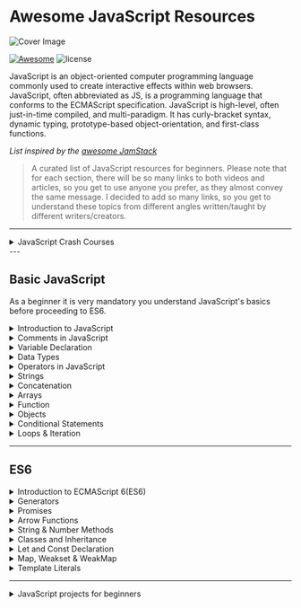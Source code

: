 # Awesome JavaScript Resources

![Cover Image](https://user-images.githubusercontent.com/57611810/153705584-cd084aeb-1966-4790-a2e4-9ae3c1efd1b3.jpg)


[![Awesome](https://cdn.rawgit.com/sindresorhus/awesome/d7305f38d29fed78fa85652e3a63e154dd8e8829/media/badge.svg)](https://github.com/sindresorhus/awesome) ![license](https://img.shields.io/github/license/mashape/apistatus.svg)

JavaScript is an object-oriented computer programming language commonly used to create interactive effects within web browsers. JavaScript, often abbreviated as JS, is a programming language that conforms to the ECMAScript specification. JavaScript is high-level, often just-in-time compiled, and multi-paradigm. It has curly-bracket syntax, dynamic typing, prototype-based object-orientation, and first-class functions.

_List inspired by the [awesome JamStack](https://github.com/BolajiAyodeji/awesome-jamstack)_

> A curated list of JavaScript resources for beginners. Please note that for each section, there will be so many links to both videos and articles, so you get to use anyone you prefer, as they almost convey the same message. I decided to add so many links, so you get to understand these topics from different angles written/taught by different writers/creators.

<!-- ## Table of Contents
- [JavaScript Crash Courses](#javaScript-crash-courses)
- [Basic JavaScript](#basic-javaScript)
    - [Introduction to JavaScript](#introduction-to-javaScript)
    - [Comments in JavaScript](#comments-in-javaScript)
    - [Variable Declaration](#variable-declaration)
    - [Data Types](#data-types)
    - [Operators in JavaScript](#operators-in-javascript)
    - [Strings](#strings)
    - [Concatenation](#concatenation)
    - [Arrays](#arrays)
    - [Function](#function)
    - [Objects](#objects)
    - [Conditional Statement](#conditional-statement)
    - [Loops](#loops)
- [ES6](#es6)
	- [Introduction to ECMAScript 6(ES6)](#introduction-to-es6)
	- [Generators](#generators)
	- [Promises](#promises)
	- [Arrow Functions](#arrow-functions)
	- [New String & Number Methods](#new-strings-&-number-methods)
	- [Classes and Inheritance](#classes-and-inheritance)
	- [Let and Const Declaration](#let-and-const-declaration)
	- [Map, Weakset & WeakMap](#map,weakset-&-weakmap)
	- [Template Literals](#template-literals)
- [JavaScript projects for beginners](#javaScript-projects-for-beginners) -->


---

<details>
  <summary>
    JavaScript Crash Courses
  </summary
    <br />
    <br />

  *Here are some complete JavaScript videos and guides to help you understand JavaScript as a whole. After you've taken the time to watch these videos or read through these guides, you can now move on to understanding individual concepts for a broader understanding.*

  <details>
  <summary>
    Articles 🧾
  </summary
    <br />
    <br />
    
 - [Learn JavaScript – Free JS Courses for Beginners - Freecodecamp](https://www.freecodecamp.org/news/learn-javascript-free-js-courses-for-beginners/)
  </details>

  <details>
  <summary>
    Videos 📹
  </summary
    <br />
    <br />

 - [JavaScript Crash Course For Beginners](https://www.youtube.com/watch?v=hdI2bqOjy3c) - by Traversy Media
 - [JavaScript Programming - Full course](https://www.youtube.com/watch?v=jS4aFq5-91M) - by Freecodecamp.org
 - [JavaScript Tutorial for Beginners - Full Course in 8 Hours [2020]](https://www.youtube.com/watch?v=Qqx_wzMmFeA) - by Clever Programmer
    
</details>
    
</details>
---

## Basic JavaScript
As a beginner it is very mandatory you understand JavaScript's basics before proceeding to ES6.

<details>
  <summary>
    Introduction to JavaScript
  </summary
    <br />
    <br />
    
*Things you need to know to get started with JavaScript.*

<details>
  <summary>
    Articles 🧾
  </summary
    <br />
    <br />
    
 - [JavaScript Introduction - W3Schools](https://www.w3schools.com/js/js_intro.asp) 
 - [An Introduction to JavaScript - Javascript.info](https://javascript.info/intro) 
 - [What is JavaScript? Complete Introduction](https://www.guru99.com/introduction-to-javascript.html)
 - [Introduction - JavaScript | MDN](https://developer.mozilla.org/en-US/docs/Web/JavaScript/Guide/Introduction)
 - [A re-introduction to JavaScript (JS tutorial) - JavaScript | MDN](https://developer.mozilla.org/en-US/docs/Web/JavaScript/A_re-introduction_to_JavaScript)
 - [Introduction to JavaScript - GeeksforGeeks](https://www.geeksforgeeks.org/introduction-to-javascript/)
    
</details>
	
<details>
  <summary>
    Videos 📹
  </summary
    <br />
    <br />
    
 - [Introduction to JavaScript](https://www.youtube.com/watch?v=_y9oxzTGERs) - By freeCodeCamp
 - [JavaScript Tutorial for Beginners](https://www.youtube.com/watch?v=W6NZfCO5SIk) - By Mosh
 - [Javascript beginner tutorial 1 - Introduction to JavaScript](https://www.youtube.com/watch?v=jkTzHEtHd54) - By Quentin Watt Tutorials
    
</details>
    
</details>

<details>
  <summary>
    Comments in JavaScript
  </summary
    <br />
    <br />

*Writing comments in JavaScript.*
	
<details>
  <summary>
    Articles 🧾
  </summary
    <br />
    <br />
    
 - [JavaScript Comments - W3Schools](https://www.w3schools.com/js/js_comments.asp)
 - [Comments - JavaScript.info](https://javascript.info/comments)
 - [JavaScript comment - javatpoint](https://www.javatpoint.com/javascript-comment)
 - [How to Write Comments in JavaScript - Tutorial Republic](https://www.tutorialrepublic.com/faq/how-to-write-comments-in-javascript.php)
    
</details>

<details>
  <summary>
    Videos 📹
  </summary
    <br />
    <br />
    
 - [How to Comment Code - JavaScript Tutorial](https://www.youtube.com/watch?v=0ytpp7Minc4) - By Easy Learn Tutorial
 - [How To Write Comments In JavaScript](https://www.youtube.com/watch?v=9eRSZpG23gs) - by JavaScript Tutorials
 - [JavaScript Comments](https://www.youtube.com/watch?v=8w0sxLVZLE4)
    
</details>
</details>

<details>
  <summary>
    Variable Declaration
  </summary
    <br />
    <br />

*Declaring variables in Javascript.*
	
<details>
  <summary>
    Articles 🧾
  </summary
    <br />
    <br />
    
 - [JavaScript Variables - TutorialsTeacher](https://www.tutorialsteacher.com/javascript/javascript-variable#:~:text=JavaScript%20uses%20reserved%20keyword%20var,it%20or%20before%20using%20it.&text=In%20the%20above%20example%2C%20we,%3A%20one%2C%20two%20and%20three.)
 - [JavaScript Variables - W3Schools](https://www.w3schools.com/js/js_variables.asp)
 - [Declaring JavaScript Variables: var, let and const ― Scotch.io](https://scotch.io/courses/10-need-to-know-javascript-concepts/declaring-javascript-variables-var-let-and-const)
 - [Variables - JavaScript.info](https://javascript.info/variables)
 - [Variables and Datatypes in JavaScript - GeeksforGeeks](https://www.geeksforgeeks.org/variables-datatypes-javascript/)
 - [The Ultimate Guide to JavaScript Variables: var, let, and const ...](https://www.javascripttutorial.net/javascript-variables/)
 - [Global and Local variables in JavaScript - GeeksforGeeks](https://www.geeksforgeeks.org/global-and-local-variables-in-javascript/)
 - [Understanding Local and Global Variables in JavaScript](https://www.dotnettricks.com/learn/javascript/understanding-local-and-global-variables-in-javascript)
 - [What is the difference between global and local Variables in JavaScript](https://www.tutorialspoint.com/What-is-the-difference-between-global-and-local-Variables-in-JavaScript#:~:text=JavaScript%20variables%20have%20only%20two,always%20local%20to%20that%20function.)
    
</details>

<details>
  <summary>
    Videos 📹
  </summary
    <br />
    <br />
    
 - [JavaScript how to properly declare a variable](https://www.youtube.com/watch?v=v1Q7pkcpShs) - by techsith
 - [Variables in JavaScript](https://www.youtube.com/watch?v=PL5VX5Iab3Y) - by Kirupa Chinnathambi
 - [Variables - JavaScript Tutorial for Beginners](https://www.youtube.com/watch?v=TlrbYH8zo18) - by Easy Learn Tutorial
 - [Javascript Variables Explained](https://www.youtube.com/watch?v=Fo5FyZkmpIM) - by Clever Techie
 - [Local and global variables in javascript](https://www.youtube.com/watch?v=g4FG9lwIfEw) - by kudvenkat
 - [Javascript Variables & Data Types](https://www.youtube.com/watch?v=edlFjlzxkSI) - by Dev Ed
 - [How to Create Variables in JavaScript](https://www.youtube.com/watch?v=9aGIAL16DL4) - by mmtuts
 - [JavaScript Variables](https://www.youtube.com/watch?v=u0Mq3FzpsmI) - by The Net Ninja
    
</details>
</details>

<details>
  <summary>
    Data Types
  </summary
    <br />
    <br />

*Understanding the various Data types in JavaScript.*
	
<details>
  <summary>
    Articles 🧾
  </summary
    <br />
    <br />
    
 - [Data types - JavaScript.info](https://javascript.info/types)
 - [JavaScript Data Types - W3Schools](https://www.w3schools.com/js/js_datatypes.asp)
 - [JavaScript data types and data structures - JavaScript | MDN](https://developer.mozilla.org/en-US/docs/Web/JavaScript/Data_structures)
 - [JavaScript Data Types - Tutorial Republic](https://www.tutorialrepublic.com/javascript-tutorial/javascript-data-types.php)
 - [JavaScript data types - javatpoint](https://www.javatpoint.com/javascript-data-types)
 - [Variables and Datatypes in JavaScript - GeeksforGeeks](https://www.geeksforgeeks.org/variables-datatypes-javascript/)
    
</details>

<details>
  <summary>
    Videos 📹
  </summary
    <br />
    <br />
    
 - [JavaScript: Introduction to Data Types](https://www.youtube.com/watch?v=qfN0AjnZNhw) - by Renaissance Coders
 - [Intro to Data Types | JavaScript 101 Tutorials](https://www.youtube.com/watch?v=_r_LCMBvxmg) - by Devmountain | Lehi
 - [Common Datatypes In JavaScript](https://www.youtube.com/watch?v=0tykxma-3TU) - by mmtuts
 - [Different Data Types in JavaScript](https://www.youtube.com/watch?v=O9by2KcR2v4) - by mmtuts
 - [JavaScript Tutorial | Variables & Data Types](https://www.youtube.com/watch?v=Hrd3SfCCXZw) - by Telusko
    
</details>
</details>

<details>
  <summary>
    Operators in JavaScript
  </summary
    <br />
    <br />

*Various Operators in JavaScript.*
	
<details>
  <summary>
    Articles 🧾
  </summary
    <br />
    <br />
    
 - [Javascript Operators - TutorialsTeacher](https://www.tutorialsteacher.com/javascript/javascript-operators#:~:text=JavaScript%20includes%20operators%20as%20in,and%202%20is%20right%20operand.)
 - [JavaScript Operators Reference - W3Schools](https://www.w3schools.com/jsref/jsref_operators.asp)
 - [JavaScript Operators - W3Schools](https://www.w3schools.com/js/js_operators.asp)
 - [JavaScript Comparison and Logical Operators - W3Schools](https://www.w3schools.com/js/js_comparisons.asp)
 - [Expressions and operators - JavaScript - MDN - Mozilla](https://developer.mozilla.org/en-US/docs/Web/JavaScript/Guide/Expressions_and_Operators)
 - [Basic operators, maths - JavaScript.info](https://javascript.info/operators)
 - [JavaScript - Operators - Tutorialspoint](https://www.tutorialspoint.com/javascript/javascript_operators.htm)
 - [JavaScript operators - javatpoint](https://www.javatpoint.com/javascript-operators)
 - [JavaScript Operators - Tutorial Republic](https://www.tutorialrepublic.com/javascript-tutorial/javascript-operators.php)
    
</details>

<details>
  <summary>
    Videos 📹
  </summary
    <br />
    <br />
    
 - [Different Types of Operators in JavaScript](https://www.youtube.com/watch?v=FZzyij43A54) - by mmtuts
 - [JavaScript Tutorial | Operators](https://www.youtube.com/watch?v=ULNJSTSJc7s) - by Telusko
 - [Logical Operators](https://www.youtube.com/watch?v=9cjprgamsrY) - by codedamn
    
</details>
</details>

<details>
  <summary>
    Strings
  </summary
    <br />
    <br />

*Understanding Strings.*
	
<details>
  <summary>
    Articles 🧾
  </summary
    <br />
    <br />
    
 - [String - JavaScript | MDN](https://developer.mozilla.org/en-US/docs/Web/JavaScript/Reference/Global_Objects/String)
 - [JavaScript Strings - W3Schools](https://www.w3schools.com/js/js_strings.asp)
 - [Strings - JavaScript.info](https://javascript.info/string)
 - [JavaScript string - javatpoint](https://www.javatpoint.com/javascript-string)
 - [15 JavaScript String Functions — SitePoint](https://www.sitepoint.com/15-javascript-string-functions/)
 - [JavaScript string methods & properties - TutorialsTeacher](https://www.tutorialsteacher.com/javascript/javascript-string-methods-and-property)
 - [Strings - JavaScript.com](https://www.javascript.com/learn/strings)
 - [JavaScript | Strings - GeeksforGeeks](https://www.geeksforgeeks.org/javascript-strings/)
    
</details>

<details>
  <summary>
    Videos 📹
  </summary
    <br />
    <br />
    
 - [20 String Methods in 7 Minutes](https://www.youtube.com/watch?v=VRz0nbax0uI) - by freeCodeCamp
 - [JavaScript Strings](https://www.youtube.com/watch?v=09BwruU4kiY) - by Programming with Mosh
 - [String Operator in JavaScript Explained](https://www.youtube.com/watch?v=uli67N4Z03Y) - by mmtuts
 - [Working With Strings | JavaScript](https://www.youtube.com/watch?v=3JJyYmkXMSA) - by Mike Dane
 - [Strings in JavaScript](https://www.youtube.com/watch?v=hoa2VhyHX4w) - by kudvenkat
    
</details>
</details>

<details>
  <summary>
    Concatenation
  </summary
    <br />
    <br />

*Various ways to concatenate.*
	
<details>
  <summary>
    Articles 🧾
  </summary
    <br />
    <br />
    
 - [3 Ways to Concatenate Strings in JavaScript - Mastering JS](https://masteringjs.io/tutorials/fundamentals/string-concat)
 - [JavaScript | String concat() - GeeksforGeeks](https://www.geeksforgeeks.org/javascript-string-prototype-concat-function/)
 - [JavaScript String concat() Method - W3Schools](https://www.w3schools.com/jsref/jsref_concat_string.asp#:~:text=The%20concat()%20method%20is,text%20of%20the%20joined%20strings.)
 - [Concatenating strings with the + operator - Scripting Master](http://www.scriptingmaster.com/javascript/concatenating-strings-javascript.asp)
 - [How to concatenate multiple string variables in JavaScript?](https://www.tutorialspoint.com/How-to-concatenate-multiple-string-variables-in-JavaScript)
    
</details>

<details>
  <summary>
    Videos 📹
  </summary
    <br />
    <br />
    
- [Concatenation in Javascript](https://www.youtube.com/watch?v=kX1wEDCe148) - by WebDevMentors
 - [Javascript String Concatenation](https://www.youtube.com/watch?v=9Q8BAZffbz8) - by Dev Ed
 - [Strings and Concatenation in JavaScript](https://www.youtube.com/watch?v=6X0yYyLV7wk) - by Kody Simpson
 - [JavaScript String Concatenation](https://www.youtube.com/watch?v=7ktrTvRhhqk) - by Steve Griffith
    
</details>
</details>

<details>
  <summary>
    Arrays
  </summary
    <br />
    <br />

*Understanding arrays and how to manipulate arrays.*
	
<details>
  <summary>
    Articles 🧾
  </summary
    <br />
    <br />
    
 - [JavaScript Arrays - W3Schools](https://www.w3schools.com/js/js_arrays.asp)
 - [Array - JavaScript | MDN](https://developer.mozilla.org/en-US/docs/Web/JavaScript/Reference/Global_Objects/Array)
 - [Arrays - JavaScript.info](https://javascript.info/array)
 - [Arrays | Codecademy](https://www.codecademy.com/learn/introduction-to-javascript/modules/learn-javascript-arrays)
 - [Arrays in JavaScript - GeeksforGeeks](https://www.geeksforgeeks.org/arrays-in-javascript/)
 - [Data Structures: Objects and Arrays :: Eloquent JavaScript](https://eloquentjavascript.net/04_data.html)
 - [JavaScript - The Arrays Object - Tutorialspoint](https://www.tutorialspoint.com/javascript/javascript_arrays_object.htm)
 - [JavaScript array - javatpoint](https://www.javatpoint.com/javascript-array)
 - [Arrays - Learn JavaScript - Free Interactive JavaScript Tutorial](https://www.learn-js.org/en/Arrays)
 - [Manipulating Arrays in JavaScript - Bolaji Ayodeji](https://bolajiayodeji.com/manipulating-arrays-in-javascript-cjvuuty3500354js1sba6z6yr)
 - [Hacks for Creating JavaScript Arrays - freeCodeCamp.org](https://www.freecodecamp.org/news/https-medium-com-gladchinda-hacks-for-creating-javascript-arrays-a1b80cb372b/)
    
</details>

<details>
  <summary>
    Videos 📹
  </summary
    <br />
    <br />
    
 - [JavaScript Arrays](https://www.youtube.com/watch?v=oigfaZ5ApsM) - by Programming with Mosh
 - [Javascript Arrays | Javascript Tutorial For Beginners](https://www.youtube.com/watch?v=8FmBEN0XZyI) - by Dev Ed
 - [8 Must Know JavaScript Array Methods](https://www.youtube.com/watch?v=R8rmfD9Y5-c) - by Web Dev Simplified
 - [Array in JavaScript | JavaScript Array Methods](https://www.youtube.com/watch?v=5kFOWBh5zKE) - by edureka!
 - [JavaScript Tutorial | Introduction to Array](https://www.youtube.com/watch?v=SrT8-9I4WnE) - by Telusko
 - [JavaScript Arrays](https://www.youtube.com/watch?v=5tPO0ncWN9k) - by Chris Walker
    
</details>
</details>

<details>
  <summary>
    Function
  </summary
    <br />
    <br />

*Understanding functions and how it can be used.*
	
<details>
  <summary>
    Articles 🧾
  </summary
    <br />
    <br />
    
 - [Functions - JavaScript - MDN - Mozilla](https://developer.mozilla.org/en-US/docs/Web/JavaScript/Reference/Functions)
 - [JavaScript Functions - W3Schools](https://www.w3schools.com/js/js_functions.asp)
 - [Functions - JavaScript.info](https://javascript.info/function-basics)
 - [JavaScript Functions — Understanding The Basics - codeburst](https://codeburst.io/javascript-functions-understanding-the-basics-207dbf42ed99)
 - [JavaScript - Functions - Tutorialspoint](https://www.tutorialspoint.com/javascript/javascript_functions.htm)
 - [Function in JavaScript - TutorialsTeacher](https://www.tutorialsteacher.com/javascript/javascript-function)
 - [Functions :: Eloquent JavaScript](https://eloquentjavascript.net/03_functions.html)
 - [Functions in JavaScript - GeeksforGeeks](https://www.geeksforgeeks.org/functions-in-javascript/)
 - [JavaScript Define & Call Functions with Example - Guru99](https://www.guru99.com/learn-functions-in-javascript-in-5-minutes.html)
 - [Functions - Learn JavaScript](https://www.learn-js.org/en/Functions)
 - [JavaScript function - javatpoint](https://www.javatpoint.com/javascript-function)
 - [Functions | Codecademy](https://www.codecademy.com/learn/introduction-to-javascript/modules/learn-javascript-functions)
    
</details>

<details>
  <summary>
    Videos 📹
  </summary
    <br />
    <br />
    
 - [JavaScript Functions](https://www.youtube.com/watch?v=N8ap4k_1QEQ) - by Programming with Mosh
 - [Functions - Beau teaches JavaScript](https://www.youtube.com/watch?v=R8SjM4DKK80) - by freeCodeCamp
 - [JavaScript Functions](https://www.youtube.com/watch?v=QX3kGsfGqz8) - by edureka!
 - [JavaScript Functions Tutorial for Beginners](https://www.youtube.com/watch?v=bBDcmLgyyJ8) - by Clever Techie
 - [Functions in Javascript for beginners](https://www.youtube.com/watch?v=0yRiAoV-p1U) - by Awais Mirza
 - [Javascript Functions](https://www.youtube.com/watch?v=AY6X5jZZ_JE) - by LearnCode.academy
 - [Introduction to functions in javascript](https://www.youtube.com/watch?v=KWk9BNBtFtg) - by Hitesh Choudhary
    
</details>
</details>

<details>
  <summary>
    Objects
  </summary
    <br />
    <br />

*Objects in JavaScript.*
	
<details>
  <summary>
    Articles 🧾
  </summary
    <br />
    <br />
    
 - [JavaScript Objects - W3Schools](https://www.w3schools.com/js/js_objects.asp)
 - [Object - JavaScript | MDN](https://developer.mozilla.org/en-US/docs/Web/JavaScript/Reference/Global_Objects/Object)
 - [Objects | Codecademy](https://www.codecademy.com/learn/introduction-to-javascript/modules/learn-javascript-objects)
 - [Objects - JavaScript.info](https://javascript.info/object)
 - [Objects in Javascript - GeeksforGeeks](https://www.geeksforgeeks.org/objects-in-javascript/)
 - [Data Structures: Objects and Arrays :: Eloquent JavaScript](https://eloquentjavascript.net/04_data.html)
 - [JavaScript Object - TutorialsTeacher](https://www.tutorialsteacher.com/javascript/javascript-object)
 - [JavaScript Objects - javatpoint](https://www.javatpoint.com/javascript-objects)
 - [How to create objects in JavaScript - freeCodeCamp.org](https://www.freecodecamp.org/news/a-complete-guide-to-creating-objects-in-javascript-b0e2450655e8/)
 - [Working with Javascript Objects and Arrays | UniversalClass](https://www.universalclass.com/articles/computers/javascript/working-with-javascript-objects-and-arrays.htm)
 - [How To Use Object Methods in JavaScript | DigitalOcean](https://www.digitalocean.com/community/tutorials/how-to-use-object-methods-in-javascript)
 - [A Deeper Look at Objects in JavaScript - Kirupa](https://www.kirupa.com/html5/a_deeper_look_at_objects_in_javascript.htm)
    
</details>

<details>
  <summary>
    Videos 📹
  </summary
    <br />
    <br />
    
 - [What Are Objects in JavaScript & How to create them](https://www.youtube.com/watch?v=4uVwGw317QM) - by mmtuts
 - [JavaScript - Objects](https://www.youtube.com/watch?v=bNdFQc-AlEQ) - by Yusuf Shakeel
 - [What's an Object in JavaScript?](https://www.youtube.com/watch?v=8iXoWC9XcU8) - by O'Reilly
 - [JavaScript OBJECTS in ONE Video](https://www.youtube.com/watch?v=37YIF_evtEk) - by Code Explained
 - [Modern JavaScript Tutorial - Objects](https://www.youtube.com/watch?v=X0ipw1k7ygU) - by The Net Ninja
 - [Different Ways of Creating Objects in JavaScript](https://www.youtube.com/watch?v=UrM9xgPxq1E) - by Steve Griffith
    
</details>
</details>

<details>
  <summary>
    Conditional Statements
  </summary
    <br />
    <br />

*Conditional statement in Javascript.*
	
<details>
  <summary>
    Articles 🧾
  </summary
    <br />
    <br />
    
 - [JavaScript if else else if - W3Schools](https://www.w3schools.com/js/js_if_else.asp)
 - [Making decisions in your code — conditionals](https://developer.mozilla.org/en-US/docs/Learn/JavaScript/Building_blocks/conditionals)
 - [Conditionals | Codecademy](https://www.codecademy.com/learn/introduction-to-javascript/modules/learn-javascript-control-flow)
 - [JavaScript Conditional Statements: IF, Else, Else IF](https://www.guru99.com/how-to-use-conditional-statements-in-javascript.html)
 - [Conditional Statements in JavaScript | Study.com](https://study.com/academy/lesson/conditional-statements-in-javascript.html)
 - [JavaScript - if...else Statement - Tutorialspoint](https://www.tutorialspoint.com/javascript/javascript_ifelse.htm)
 - [JavaScript Conditionals: The Basics with Examples](https://www.javascript.com/learn/conditionals)
 - [Conditional operators: if - JavaScript.info](https://javascript.info/ifelse)
 - [Conditional Basics: Using If Statements in JavaScript](https://alligator.io/js/if-statements/)
 - [if-else Statement in JavaScript - GeeksforGeeks](https://www.geeksforgeeks.org/else-statement-javascript/)
    
</details>

<details>
  <summary>
    Videos 📹
  </summary
    <br />
    <br />
    
 - [How to Create Conditions in JavaScript](https://www.youtube.com/watch?v=N4V0FZASK60) - by mmtuts
 - [How to use if/else conditions in JavaScript](https://www.youtube.com/watch?v=vp6GWYJl878) - by Zenva
 - [Conditional statements in javascript](https://www.youtube.com/watch?v=TPDz_84UJGw) - by kudvenkat
 - [JavaScript if else (tutorial)](https://www.youtube.com/watch?v=IsG4Xd6LlsM) - by Programming with Mosh
 - [complex conditions](https://www.youtube.com/watch?v=G7Ynas6GLZ0) - by Quentin Watt Tutorials
 - [Conditionals (if statement)](https://www.youtube.com/watch?v=HQTUwz1slAQ) - by sentdex
    
</details>
</details>

<details>
  <summary>
    Loops & Iteration
  </summary
    <br />
    <br />

*Detailed resources to perfectly understand Loops.*
	
<details>
  <summary>
    Articles 🧾
  </summary
    <br />
    <br />
    
 - [JavaScript for Loop - W3Schools](https://www.w3schools.com/js/js_loop_for.asp)
 - [JavaScript while Loop - W3Schools](https://www.w3schools.com/Js/js_loop_while.asp)
 - [Loops and iteration - JavaScript | MDN](https://developer.mozilla.org/en-US/docs/Web/JavaScript/Guide/Loops_and_iteration)
 - [Loops in JavaScript - GeeksforGeeks](https://www.geeksforgeeks.org/loops-in-javascript/)
 - [JavaScript Array Iteration - W3Schools](https://www.w3schools.com/js/js_array_iteration.asp)
 - [JavaScript Loops - javatpoint](https://www.javatpoint.com/javascript-loop)
 - [JavaScript While, Do-While, For and For-In Loops - Tutorial Republic](https://www.tutorialrepublic.com/javascript-tutorial/javascript-loops.php)
 - [JavaScript - For Loop - Tutorialspoint](https://www.tutorialspoint.com/javascript/javascript_for_loop.htm)
 - [JavaScript Loops Explained: For Loop, While Loop, Do...while - freecodecamp.org](https://www.freecodecamp.org/news/javascript-loops-explained-for-loop-for/)
 - [Exploring JavaScript Iteration - freeCodeCamp.org](https://www.freecodecamp.org/news/exploring-javascript-for-in-loops-bdfc226d8515/)
 - [Ways of iterating over a array in JavaScript. - GeeksforGeeks](https://www.geeksforgeeks.org/ways-iterating-array-javascript/)
 - [Looping JavaScript Arrays Using for, forEach & More](https://love2dev.com/blog/javascript-for-loop-foreach/)
    
</details>

<details>
  <summary>
    Videos 📹
  </summary
    <br />
    <br />
    
 - [JavaScript Loops](https://www.youtube.com/watch?v=s9wW2PpJsmQ) - by Programming with Mosh
 - [JavaScript Loops Tutorial for Beginners](https://www.youtube.com/watch?v=E6xX51Zcrl8) - by Clever Techie
 - [For Loops - Beau teaches JavaScript](https://www.youtube.com/watch?v=24Wpg6njlYI) - by freeCodeCamp.org
 - [JavaScript Loops](https://www.youtube.com/watch?v=rTDAAhUgJZM) - by Coding Journey
 - [JavaScript Loops Made Easy](https://www.youtube.com/watch?v=Kn06785pkJg) - by codeSTACKr
 - [JavaScript Tutorial | For Loop](https://www.youtube.com/watch?v=DIA0J4vJBHQ) - by Telusko
 - [Using JavaScript forEach to Loop over an Array](https://www.youtube.com/watch?v=zF48zb631Lg) - by Love2Dev
    
</details>
</details>

---

## ES6


<details>
  <summary>
    Introduction to ECMAScript 6(ES6)
  </summary
    <br />
    <br />
	
<details>
  <summary>
    Articles 🧾
  </summary
    <br />
    <br />
    
 - [ECMAScript 6 - W3Schools](https://www.w3schools.com/js/js_es6.asp)
 - [Introduction To Es6 - Learn.co](https://learn.co/lessons/introduction-to-es6)
 - [Introduction to ES6 - GeeksforGeeks](https://www.geeksforgeeks.org/introduction-to-es6/)
 - [Introduction to ES6 modules - Bolaji Ayodeji](https://bolajiayodeji.com/introduction-to-es6-modules-49956f580da)
 - [ES6 Tutorial - JavaScript Tutorial](https://www.javascripttutorial.net/es6/)
 - [ES6 Intro | LearnersBucket](https://learnersbucket.com/tutorials/es6/es6-intro/)
    
</details>

<details>
  <summary>
    Videos 📹
  </summary
    <br />
    <br />
    
 - [ES6 JavaScript Tutorial for Beginners - Getting Started](https://www.youtube.com/watch?v=IEf1KAcK6A8) - by Academind
 - [ES6 Tutorial - #1 Intro](https://www.youtube.com/watch?v=qYbURDUzTQM) - by Code Realm
 - [ES6 Tutorial 1: Introduction](https://www.youtube.com/watch?v=1L4L5cnni1c) - by codedamn
    
</details>
</details>


<details>
  <summary>
    Generators
  </summary
    <br />
    <br />
	
<details>
  <summary>
    Articles 🧾
  </summary
    <br />
    <br />
    
 - [Understanding Generators in ES6 JavaScript with Examples](https://codeburst.io/understanding-generators-in-es6-javascript-with-examples-6728834016d5)
 - [Iterators and generators - JavaScript | MDN](https://developer.mozilla.org/en/docs/Web/JavaScript/Guide/Iterators_and_Generators)
 - [Introduction to Generators in ES6 - CodinGame](https://www.codingame.com/playgrounds/6725/introduction-to-generators-in-es6)
 - [Understanding Generators in ES6 Javascript - DEV](https://dev.to/phung_cz/understanding-generators-in-es6-javascript-7fm)
 - [JavaScript Generators](https://www.javascripttutorial.net/es6/javascript-generators/)
    
</details>

<details>
  <summary>
    Videos 📹
  </summary
    <br />
    <br />
    
 - [JavaScript ES6 / ES2015 - Generators](https://www.youtube.com/watch?v=dcP039DYzmE) - by Traversy Media
 - [JavaScript ES6 Tutorial - Generators](https://www.youtube.com/watch?v=Ojis8iFIjDQ) - by The Net Ninja
 - [Using Generators in JavaScript ES6](https://www.youtube.com/watch?v=FNPRGDufaSk) - by Paul Halliday
 - [Javascript Generators - THEY CHANGE EVERYTHING - ES6](https://www.youtube.com/watch?v=QO07THdLWQo) - by LearnCode.academy
 - [JavaScript Generators](https://www.youtube.com/watch?v=Zk_rX2n3Ml8) - by Kyle Robinson Young
 - [ES6 Iterator & Generator Fundamentals](https://www.youtube.com/watch?v=NoUPIQobeLw) - by Steve Griffith
    
</details>
</details>

<details>
  <summary>
    Promises
  </summary
    <br />
    <br />
	
<details>
  <summary>
    Articles 🧾
  </summary
    <br />
    <br />
    
 - [Promise - JavaScript | MDN](https://developer.mozilla.org/en/docs/Web/JavaScript/Reference/Global_Objects/Promise)
 - [ES6 - Promises - Tutorialspoint](https://www.tutorialspoint.com/es6/es6_promises.htm#:~:text=Promises%20are%20a%20clean%20way,and%20its%20implementation%2C%20using%20Callbacks.)
 - [A Simple Guide to ES6 Promises - codeburst](https://codeburst.io/a-simple-guide-to-es6-promises-d71bacd2e13a)
 - [JavaScript Promises: An introduction - Web.dev](https://web.dev/promises/)
 - [Promises in JavaScript with ES6 / ES2015 ← Alligator.io](https://alligator.io/js/promises-es6/)
 - [ES6 | Promises - GeeksforGeeks](https://www.geeksforgeeks.org/es6-promises/)
 - [The Definitive Guide to the JavaScript Promises](https://www.javascripttutorial.net/es6/javascript-promises/)
 - [ES6 Promises in Depth - Pony Foo](https://ponyfoo.com/articles/es6-promises-in-depth)
 - [JavaScript Promise Tutorial: Resolve, Reject, and Chaining explained](https://www.freecodecamp.org/news/javascript-es6-promises-for-beginners-resolve-reject-and-chaining-explained/)
 - [Promises for asynchronous programming - Exploring JS](https://exploringjs.com/es6/ch_promises.html)
 - [Promise - JavaScript.info](https://javascript.info/promise-basics)
 - [Promises chaining - JavaScript.info](https://javascript.info/promise-chaining)
 - [JavaScript Promises for Dummies ― Scotch.io](https://scotch.io/tutorials/javascript-promises-for-dummies)
    
</details>

<details>
  <summary>
    Videos 📹
  </summary
    <br />
    <br />
    
 - [JavaScript ES6 / ES2015 -  Promises](https://www.youtube.com/watch?v=XJEHuBZQ5dU) - by Traversy Media
 - [JavaScript Promises In 10 Minutes](https://www.youtube.com/watch?v=DHvZLI7Db8E) - by Web Dev Simplified
 - [ES6 Promises - JavaScript](https://www.youtube.com/watch?v=490Hhpqaho4) - by Paul Halliday
 - [Promise In JavaScript ES6](https://www.youtube.com/watch?v=65tbETkrxxM) - by Cheezy Code
 - [JavaScript promises explained tutorial](https://www.youtube.com/watch?v=s6SH72uAn3Q&vl=en) - by techsith
 - [ES6 Tutorial - Promises (then / catch)](https://www.youtube.com/watch?v=Hfqqe0CWbCQ) - by Code Realm
    
</details>
</details>

<details>
  <summary>
    Arrow Functions
  </summary
    <br />
    <br />
	
<details>
  <summary>
    Articles 🧾
  </summary
    <br />
    <br />
  

 - [JavaScript Arrow Function - W3Schools](https://www.w3schools.com/js/js_arrow_function.asp)
 - [Arrow function expressions - JavaScript | MDN](https://developer.mozilla.org/en/docs/Web/JavaScript/Reference/Functions/Arrow_functions)
 - [Arrow functions, the basics - JavaScript.info](https://javascript.info/arrow-functions-basics)
 - [Getting Started with ES6 Arrow Functions in JavaScript](https://www.digitalocean.com/community/tutorials/getting-started-with-es6-arrow-functions-in-javascript)
 - [When (and why) you should use ES6 arrow functions](https://www.freecodecamp.org/news/when-and-why-you-should-use-es6-arrow-functions-and-when-you-shouldnt-3d851d7f0b26/)
 - [A Gentle Introduction to JavaScript Arrow Function](https://www.javascripttutorial.net/es6/javascript-arrow-function/)
 - [A tutorial to JavaScript Arrow Functions - Flavio Copes](https://flaviocopes.com/javascript-arrow-functions/)
 - 

    
</details>

<details>
  <summary>
    Videos 📹
  </summary
    <br />
    <br />

 - [JavaScript ES6 Arrow Functions Tutorial](https://www.youtube.com/watch?v=h33Srr5J9nY) - by Web Dev Simplified
 - [Javascript ES6 - Arrow Functions](https://www.youtube.com/watch?v=qMgP1Q-E4MI) - by DoingITeasyChannel
 - [ES6 Arrow Function](https://www.youtube.com/watch?v=mrYMzpbFz18) - by The Coding Train
 - [Arrow functions in JavaScript - What, Why and How](https://www.youtube.com/watch?v=6sQDTgOqh-I) - by Fun Fun Function
 - [Arrow Functions (short syntax)](https://www.youtube.com/watch?v=2_B2U_zCj7Q) - by dcode
 - [ES6 JavaScript Arrow Functions](https://www.youtube.com/watch?v=2v4bulVra-w) - by Steve Griffith
 - [Arrow Functions - Beau teaches JavaScript](https://www.youtube.com/watch?v=22fyYvxz-do) - by freeCodeCamp.org
 - [JavaScript ES6 / ES2015 - Arrow Functions](https://www.youtube.com/watch?v=u4URamXstM0) - by Traversy Media
 - [ES6 arrow functions](https://www.youtube.com/watch?v=Lq0UbHdjlc4) - by TempleCoding

    
</details>
</details>


<details>
  <summary>
    String & Number Methods
  </summary
    <br />
    <br />
	
<details>
  <summary>
    Articles 🧾
  </summary
    <br />
    <br />
    
 - [ES6 in Action: New Number Methods - SitePoint](https://www.sitepoint.com/es6-number-methods/)
 - [ES6 | New String Methods - GeeksforGeeks](https://www.geeksforgeeks.org/es6-new-string-methods/)
 - [JavaScript Number Methods - W3Schools](https://www.w3schools.com/js/js_number_methods.asp)
 - [ES6 - Number - Tutorialspoint](https://www.tutorialspoint.com/es6/es6_number.htm)
 - [ES6 - Strings - Tutorialspoint](https://www.tutorialspoint.com/es6/es6_strings)
    
</details>

<details>
  <summary>
    Videos 📹
  </summary
    <br />
    <br />
    
 - [JavaScript ES6 / ES2015 - New String & Number Methods](https://www.youtube.com/watch?v=XGG-OY8pJqA) - by Traversy Media
 - [Learn Javascript ES6 String and Number methods](https://www.youtube.com/watch?v=vca8efbwR8I) - by Code Marshal
 - [Learn Javascript- Number Methods in Javascript](https://www.youtube.com/watch?v=XYT0SZNYcLg) - by Unacademy - Programming
 - [Number methods and math objects in JavaScript](https://www.youtube.com/watch?v=zq9CF9G3Isw) - by mmtuts
 - [20 String Methods in 7 Minutes](https://www.youtube.com/watch?v=VRz0nbax0uI) - freecodecamp.org
    
</details>
</details>

<details>
  <summary>
    Classes and Inheritance
  </summary
    <br />
    <br />
	
<details>
  <summary>
    Articles 🧾
  </summary
    <br />
    <br />
    
- [Classes and Inheritance: JavaScript ES6 Feature Series](https://itnext.io/classes-and-inheritance-javascript-es6-feature-series-part-8-4a81fa3adf0f)
- [Classes - JavaScript | MDN](https://developer.mozilla.org/en/docs/Web/JavaScript/Reference/Classes)
- [Class inheritance - JavaScript.info](https://javascript.info/class-inheritance)
- [Understanding ECMAScript 6: Class and Inheritance - SitePoint](https://www.sitepoint.com/understanding-ecmascript-6-class-inheritance/)
- [JavaScript Inheritance Using extends And spper Keywords](https://www.javascripttutorial.net/es6/javascript-inheritance/)
- [Inheritance in JavaScript - TutorialsTeacher](https://www.tutorialsteacher.com/javascript/inheritance-in-javascript)
    
</details>

<details>
  <summary>
    Videos 📹
  </summary
    <br />
    <br />
    
 - [JavaScript ES6 / ES2015 - Classes and Inheritance](https://www.youtube.com/watch?v=RBLIm5LMrmc) - by Traversy Media
 - [Inheritance in JavaScript](https://www.youtube.com/watch?v=MfxBfRD0FVU) - by The Coding Train
 - [ES6 Tutorial - Classes](https://www.youtube.com/watch?v=2wWq6e6jz0g) - by Code Realm
 - [JavaScript ES6 - Classes](https://www.youtube.com/watch?v=MsbNJPsjD-w) - by Nodecasts
 - [Object Oriented JavaScript Tutorial - Class Inheritance](https://www.youtube.com/watch?v=_cgBvtYT3fQ) - by The Net Ninja
 - [JavaScript Classes : Inheritance & Extends](https://www.youtube.com/watch?v=fQ1oNTRdByA) - by dcode
 - [JavaScript ES6 : class , method and inheritance](https://www.youtube.com/watch?v=CqEeUJ-h34c) - by Tutplus24
    
</details>
</details>


<details>
  <summary>
    Let and Const Declaration
  </summary
    <br />
    <br />
	
<details>
  <summary>
    Articles 🧾
  </summary
    <br />
    <br />
    
 - [const - JavaScript | MDN](https://developer.mozilla.org/en/docs/Web/JavaScript/Reference/Statements/const)
 - [Let and Const in JavaScript with ES6 / ES2015 ← Alligator.io](https://alligator.io/js/let-const-variables-es6/)
 - [ES6 in Action: let and const - SitePoint](https://www.sitepoint.com/es6-let-const/)
 - [Declaring JavaScript Variables: var, let and const ― Scotch.io](https://scotch.io/courses/10-need-to-know-javascript-concepts/declaring-javascript-variables-var-let-and-const)
 - [Var, Let, and Const – What's the Difference?](https://www.freecodecamp.org/news/var-let-and-const-whats-the-difference/)
 - [JavaScript ES6 Variable Declarations with let and const](https://strongloop.github.io/strongloop.com/strongblog/es6-variable-declarations/)
 - [Breaking Down ES6: let and const - DEV](https://dev.to/torianne02/breaking-down-es6-let-and-const-1al6)
    
</details>

<details>
  <summary>
    Videos 📹
  </summary
    <br />
    <br />
    
 - [JavaScript ES6 / ES2015 - Let and Const Declaration](https://www.youtube.com/watch?v=KWUcTt15fQs) - by Traversy Media
 - [var, let and const - ES6 JavaScript Features](https://www.youtube.com/watch?v=sjyJBL5fkp8) - by Fun Fun Function
 - [var, let and const in Javascript explained](https://www.youtube.com/watch?v=nmwEG_fpZlk) - by Coding Blocks
 - [How to Code - JavaScript Const and Let](https://www.youtube.com/watch?v=Vy-uh6T5G4I) - by OpenCanvas
 - [JavaScript ES6 - var, let and const](https://www.youtube.com/watch?v=1sHq04erG9o) - by Nodecasts
    
</details>
</details>

<details>
  <summary>
    Map, Weakset & WeakMap
  </summary
    <br />
    <br />
	
<details>
  <summary>
    Articles 🧾
  </summary
    <br />
    <br />
    
 - [ES6 Collections: Using Map, Set, WeakMap, WeakSet](https://www.sitepoint.com/es6-collections-map-set-weakmap-weakset/)
 - [WeakMap - JavaScript | MDN](https://developer.mozilla.org/en/docs/Web/JavaScript/Reference/Global_Objects/WeakMap)
 - [Keyed Collections in JavaScript: Set vs Map vs WeakSet vs WeakMap](https://medium.com/@jimmyfarillo/keyed-collections-in-javascript-set-vs-map-vs-weakset-vs-weakmap-f50d86052da2)
 - [ES6 — set, map, weak - ECMAScript 2015 - Medium](https://medium.com/ecmascript-2015/es6-set-map-weak-a2aeb7e2d384)
 - [Maps and Sets - Exploring JS](https://exploringjs.com/es6/ch_maps-sets.html)
    
</details>

<details>
  <summary>
    Videos 📹
  </summary
    <br />
    <br />
    
 - [JavaScript ES6 / ES2015 - [08] Set, Map, WeakSet](https://www.youtube.com/watch?v=ycohYSx5h9w) - by Traversy Media
 - [JavaScript ES6 : Set, Map, WeakSet , WeakMap](https://www.youtube.com/watch?v=Zfc7F-_ivlw) - by Tutplus24
 - [JavaScript Set vs Map vs WeakSet vs WeakMap](https://www.youtube.com/watch?v=imLC6oVh6bQ) - by Typing Turtle
 - [ES6 Tutorial 15: Weakmaps](https://www.youtube.com/watch?v=_QbWw_HD84I) - by codedamn
 - [Map, Set, WeakMap & WeakSet in JavaScript](https://www.youtube.com/watch?v=rMmnFYvqKtw) - by JS Helper
    
</details>
</details>


<details>
  <summary>
    Template Literals
  </summary
    <br />
    <br />
	
<details>
  <summary>
    Articles 🧾
  </summary
    <br />
    <br />
    
 - [Template literals (Template strings) - JavaScript | MDN](https://developer.mozilla.org/en/docs/Web/JavaScript/Reference/Template_literals)
 - [JavaScript Template Literals](https://www.javascripttutorial.net/es6/javascript-template-literals/)
 - [JavaScript | template literals - GeeksforGeeks](https://www.geeksforgeeks.org/javascript-template-literals/)
 - [JavaScript — What are Template Literals - codeburst](https://codeburst.io/javascript-what-are-template-literals-5d08a50ef2e3)
 - [An Introduction to ES6 Template Literals - DEV](https://dev.to/sarah_chima/an-introduction-to-es6-template-literals-94l)
 - [All you need to know about Template literals in ES6: JavaScript](https://buginit.com/javascript/all-you-need-to-know-about-template-literals/)
 - [What Are Template Literals In Javascript And Why You Should use them](https://hackernoon.com/what-are-template-literals-in-javascript-and-why-you-should-use-them-ese03yxu)
    
</details>

<details>
  <summary>
    Videos 📹
  </summary
    <br />
    <br />
    
 - [Template Literals (ES6) - Beau teaches JavaScript](https://www.youtube.com/watch?v=kj8HU-_P2NU) - by freeCodeCamp.org
 - [JavaScript ES6 / ES2015 - Template Literals](https://www.youtube.com/watch?v=INPob8yPyBo) - by Traversy Media
 - [JavaScript Template Literals](https://www.youtube.com/watch?v=NgF9-pdTDGs) - by Programming with Mosh
 - [Template Literals in ES6](https://www.youtube.com/watch?v=svK04BoRY6w) - by Paul Halliday
    
</details>
</details>

---
<details>
  <summary>
    JavaScript projects for beginners
  </summary
    <br />
    <br />
    
- [Build 15 JavaScript Projects with Vanilla JavaScript](https://www.youtube.com/watch?v=3PHXvlpOkf4&t=5s) - by Freecodecamp.org 
    
</details>



